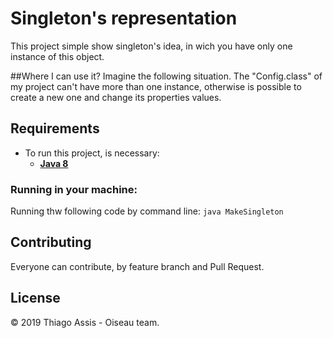 # Singleton's representation

This project simple show singleton's idea, in wich you have only one instance of this object.

##Where I can use it?
Imagine the following situation. The "Config.class" of my project can't have more than one instance, otherwise is 
possible to create a new one and change its properties values.  

## Requirements

- To run this project, is necessary:
    - [**Java 8**](https://www.oracle.com/technetwork/java/javase/downloads/jdk11-downloads-5066655.html)
    
### Running in your machine:

Running thw following code by command line:
     ```java MakeSingleton```


## Contributing

Everyone can contribute, by feature branch and Pull Request.

## License

© 2019 Thiago Assis - Oiseau team.
